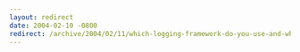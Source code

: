 ```yaml
---
layout: redirect
date: 2004-02-10 -0800
redirect: /archive/2004/02/11/which-logging-framework-do-you-use-and-why.aspx/
---
```

